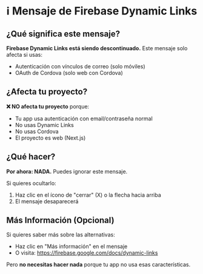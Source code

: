 # ℹ️ Mensaje de Firebase Dynamic Links

## ¿Qué significa este mensaje?

**Firebase Dynamic Links está siendo descontinuado.** Este mensaje solo afecta si usas:
- Autenticación con vínculos de correo (solo móviles)
- OAuth de Cordova (solo web con Cordova)

## ¿Afecta tu proyecto? 

**❌ NO afecta tu proyecto** porque:
- Tu app usa autenticación con email/contraseña normal
- No usas Dynamic Links
- No usas Cordova
- El proyecto es web (Next.js)

## ¿Qué hacer?

**Por ahora: NADA.** Puedes ignorar este mensaje.

Si quieres ocultarlo:
1. Haz clic en el ícono de "cerrar" (X) o la flecha hacia arriba
2. El mensaje desaparecerá

## Más Información (Opcional)

Si quieres saber más sobre las alternativas:
- Haz clic en "Más información" en el mensaje
- O visita: https://firebase.google.com/docs/dynamic-links

Pero **no necesitas hacer nada** porque tu app no usa esas características.

